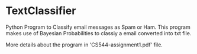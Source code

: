 # TextClassifier

Python Program to Classify email messages as Spam or Ham. 
This program makes use of Bayesian Probabilities to classiy a email converted into txt file.

More details about the program in 'CS544-assignment1.pdf' file.
